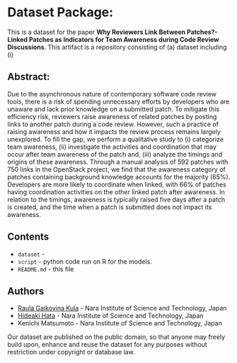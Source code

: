 # Dataset Package:


This is a dataset for the paper **Why Reviewers Link Between Patches?-Linked Patches as Indicators for Team Awareness during Code Review Discussions**.
This artifact is a repository consisting of (a) dataset including (i) 

## Abstract:
Due to the asynchronous nature of contemporary software code review tools, there is a risk of spending unnecessary efforts by developers who are unaware and lack prior knowledge on a submitted patch.
To mitigate this efficiency risk, reviewers raise awareness of related patches by posting links to another patch during a code review. However, such a practice of raising awareness and how it impacts the review process remains largely unexplored.
To fill the gap, we perform a qualitative study to (i) categorize team awareness, (ii) investigate the activities and coordination that may occur after team awareness of the patch and, (iii) analyze the timings and origins of these awareness.
Through a manual analysis of 592 patches with 750 links in the OpenStack project, we find that the awareness category of patches containing background knowledge accounts for the majority (65\%).
Developers are more likely to coordinate when linked, with 66\% of patches having coordination activities on the other linked patch after awareness.
In relation to the timings, awareness is typically raised  five days after a patch is created, and the time when a patch is submitted does not impact its awareness.

## Contents
* `dataset` - 
* `script` - python code run on R for the models.
* `README.md` - this file


## Authors
* [Raula Gaikovina Kula](https://raux.github.io/) - Nara Institute of Science and Technology, Japan
* [Hideaki Hata](https://hideakihata.github.io/) - Nara Institute of Science and Technology, Japan
* Kenichi Matsumoto - Nara Institute of Science and Technology, Japan

Our dataset are published on the public domain, so that anyone may freely build upon, enhance and reuse the dataset for any purposes without restriction under copyright or database law.
